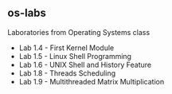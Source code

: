 ## os-labs

Laboratories from Operating Systems class

* Lab 1.4 - First Kernel Module
* Lab 1.5 - Linux Shell Programming
* Lab 1.6 - UNIX Shell and History Feature
* Lab 1.8 - Threads Scheduling
* Lab 1.9 - Multithreaded Matrix Multiplication

